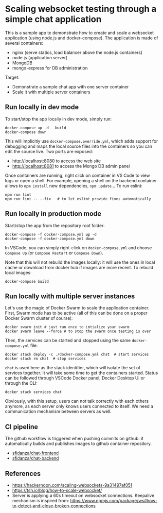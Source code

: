 # Scaling websocket testing through a simple chat application

This is a sample app to demonstrate how to create and scale a websocket application (using node.js and docker-compose). The application is made of several containers:

- nginx (serve statics, load balancer above the node.js containers)
- node.js (application server)
- MongoDB
- mongo-express for DB administration

Target:

- Demonstrate a sample chat app with one server container
- Scale it with multiple server containers

## Run locally in dev mode

To start/stop the app locally in dev mode, simply run:

    docker-compose up -d --build
    docker-compose down

This will implicitly use `docker-compose.override.yml`, which adds support for debugging and maps the local source files into the containers so you can edit the source live. Two ports are exposed:

- <http://localhost:8080> to access the web site
- <http://localhost:8081> to access the Mongo DB admin panel

Once containers are running, right click on container in VS Code to view logs or open a shell. For example, opening a shell on the backend container allows to `npm install` new dependencies, `npm update`... To run eslint:

    npm run lint
    npm run lint -- --fix   # to let eslint provide fixes automatically

## Run locally in production mode

Start/stop the app from the repository root folder:

    docker-compose -f docker-compose.yml up -d
    docker-compose -f docker-compose.yml down

In VSCode, you can simply right-click on `docker-compose.yml` and choose `Compose Up` (or `Compose Restart` or `Compose Down`).

Note that this will not rebuild the images locally: it will use the ones in local cache or download from docker hub if images are more recent. To rebuild local images:

    docker-compose build

## Run locally with multiple server instances

Let's use the magic of Docker Swarm to scale the application container. First, Swarm mode has to be active (all of this can be done on a proper Docker Swarm cluster of course):

    docker swarm init # just run once to intialize your swarm
    docker swarm leave --force # to stop the swarm once testing is over

Then, the services can be started and stopped using the same `docker-compose.yml` file:

    docker stack deploy -c ./docker-compose.yml chat  # start services
    docker stack rm chat  # stop services

`chat` is used here as the stack identifier, which will isolate the set of services together. It will take some time to get the containers started. Status can be followed through VSCode Docker panel, Docker Desktop UI or through the CLI:

    docker stack services chat

Obviously, with this setup, users can not talk correctly with each others anymore, as each server only knows users connected to itself. We need a communication mechanism between servers as well.

## CI pipeline

The github workflow is triggered when pushing commits on github: it automatically builds and publishes images to github container repository.

- [sfidanza/chat-frontend](https://github.com/sfidanza/sharks/pkgs/container/chat-frontend)
- [sfidanza/chat-backend](https://github.com/sfidanza/sharks/pkgs/container/chat-backend)

## References

- <https://hackernoon.com/scaling-websockets-9a31497af051>
- <https://tsh.io/blog/how-to-scale-websocket/>
- Server is applying a 60s timeout on websocket connections. Keepalive mechanism is inspired from:
  <https://www.npmjs.com/package/ws#how-to-detect-and-close-broken-connections>

